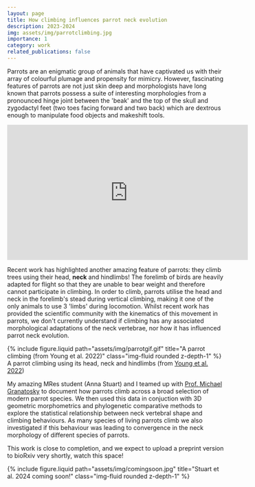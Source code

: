 ```yaml
---
layout: page
title: How climbing influences parrot neck evolution
description: 2023-2024
img: assets/img/parrotclimbing.jpg
importance: 1
category: work
related_publications: false
---
```


<p>Parrots are an enigmatic group of animals that have captivated us with their array of colourful plumage and propensity for mimicry. However, fascinating features of parrots are not just skin deep and morphologists have long known that parrots possess a suite of interesting morphologies from a pronounced hinge joint between the 'beak' and the top of the skull and zygodactyl feet (two toes facing forward and two back) which are dextrous enough to manipulate food objects and makeshift tools.</p>

<iframe width="560" height="315" src="https://www.youtube.com/embed/8GpvWASt3hY?si=s2Wp1kCF3kFwwwrR" title="YouTube video player" frameborder="0" allow="accelerometer; autoplay; clipboard-write; encrypted-media; gyroscope; picture-in-picture; web-share" allowfullscreen></iframe>

<p>Recent work has highlighted another amazing feature of parrots: they climb trees using their head, <b>neck</b> and hindlimbs! The forelimb of birds are heavily adapted for flight so that they are unable to bear weight and therefore cannot participate in climbing. In order to climb, parrots utilise the head and neck in the forelimb's stead during vertical climbing, making it one of the only animals to use 3 'limbs' during locomotion. Whilst recent work has provided the scientific community with the kinematics of this movement in parrots, we don't currently understand if climbing has any associated morphological adaptations of the neck vertebrae, nor how it has influenced parrot neck evolution.</p>

<div class="row">
    <div class="col-sm mt-3 mt-md-0">
        {% include figure.liquid path="assets/img/parrotgif.gif" title="A parrot climbing (from Young et al. 2022)" class="img-fluid rounded z-depth-1" %}
    </div>
</div>
<div class="caption">
    A parrot climbing using its head, neck and hindlimbs (from <a href="https://royalsocietypublishing.org/doi/full/10.1098/rspb.2022.0245">Young et al. 2022</a>)
</div>

<p>My amazing MRes student (Anna Stuart) and I teamed up with <a href="https://www.nyit.edu/bio/Michael.Granatosky">Prof. Michael Granatosky</a> to document how parrots climb across a broad selection of modern parrot species. We then used this data in conjuction with 3D geometric morphometrics and phylogenetic comparative methods to explore the statistical relationship between neck vertebral shape and climbing behaviours. As many species of living parrots climb we also investigated if this behaviour was leading to convergence in the neck morphology of different species of parrots.</p>

<p>This work is close to completion, and we expect to upload a preprint version to bioRxiv very shortly, watch this space!</p>

<div class="row">
    <div class="col-sm mt-3 mt-md-0">
        {% include figure.liquid path="assets/img/comingsoon.jpg" title="Stuart et al. 2024 coming soon!" class="img-fluid rounded z-depth-1" %}
    </div>
</div>